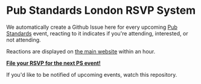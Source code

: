 # Pub Standards London RSVP System

We automatically create a Github Issue here for every upcoming [Pub Standards](https://london.pubstandards.com/) event, reacting to it indicates if you're attending, interested, or not attending.

Reactions are displayed on [the main website](https://london.pubstandards.com/) within an hour.

**[File your RSVP for the next PS event!](https://github.com/pubstandards/pubstandards-london-rsvp/issues)**

If you'd like to be notified of upcoming events, watch this repository.
